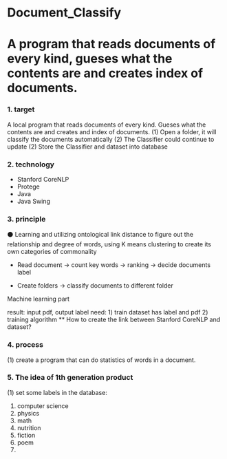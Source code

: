 # Document_Classify
# A program that reads documents of every kind, gueses what the contents are and creates index of documents.

### 1. target

A local program that reads documents of every kind. Gueses what the contents are and creates and index of documents.
(1) Open a folder, it will classify the documents automatically
(2) The Classifier could continue to update 
(2) Store the Classifier and dataset into database

### 2. technology

* Stanford CoreNLP 
* Protege
* Java  
* Java Swing

### 3. principle

⚫ Learning and utilizing ontological link distance to figure out the relationship and degree of words, using K means clustering to create its own categories of commonality

* Read document -> count key words -> ranking -> decide documents label

* Create folders -> classify documents to different folder

Machine learning part

result:  input pdf,  output label
need: 1) train dataset
       has label and pdf
      2) training algorithm   **
How to create the link between Stanford CoreNLP and dataset?

### 4. process
(1) create a program that can do statistics of words in a document.

### 5. The idea of 1th generation product
(1) set some labels in the database:
   1) computer science
   2) physics 
   3) math
   4) nutrition
   5) fiction
   6) poem
   7) 

